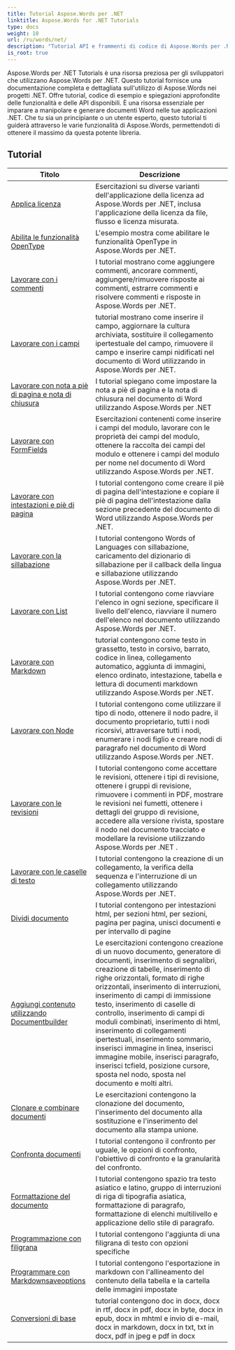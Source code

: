 ```yaml
---
title: Tutorial Aspose.Words per .NET
linktitle: Aspose.Words for .NET Tutorials
type: docs
weight: 10
url: /ru/words/net/
description: "Tutorial API e frammenti di codice di Aspose.Words per .NET che include la creazione, la modifica, la conversione, la stampa e molte altre funzionalità per l'utilizzo dell'elaborazione di documenti Word"
is_root: true
---
```


 Aspose.Words per .NET Tutorials è una risorsa preziosa per gli sviluppatori che utilizzano Aspose.Words per .NET. Questo tutorial fornisce una documentazione completa e dettagliata sull'utilizzo di Aspose.Words nei progetti .NET. Offre tutorial, codice di esempio e spiegazioni approfondite delle funzionalità e delle API disponibili. È una risorsa essenziale per imparare a manipolare e generare documenti Word nelle tue applicazioni .NET. Che tu sia un principiante o un utente esperto, questo tutorial ti guiderà attraverso le varie funzionalità di Aspose.Words, permettendoti di ottenere il massimo da questa potente libreria.

## Tutorial
| Titolo | Descrizione |
| --- | --- | 
| [Applica licenza](./apply-license/) | Esercitazioni su diverse varianti dell'applicazione della licenza ad Aspose.Words per .NET, inclusa l'applicazione della licenza da file, flusso e licenza misurata. |  
| [Abilita le funzionalità OpenType](./enable-opentype-features/) | L'esempio mostra come abilitare le funzionalità OpenType in Aspose.Words per .NET. |  
| [Lavorare con i commenti](./working-with-comments/) | I tutorial mostrano come aggiungere commenti, ancorare commenti, aggiungere/rimuovere risposte ai commenti, estrarre commenti e risolvere commenti e risposte in Aspose.Words per .NET. |  
| [Lavorare con i campi](./working-with-fields/) | tutorial mostrano come inserire il campo, aggiornare la cultura archiviata, sostituire il collegamento ipertestuale del campo, rimuovere il campo e inserire campi nidificati nel documento di Word utilizzando in Aspose.Words per .NET. |  
| [Lavorare con nota a piè di pagina e nota di chiusura](./working-with-footnote-and-endnote/) | I tutorial spiegano come impostare la nota a piè di pagina e la nota di chiusura nel documento di Word utilizzando Aspose.Words per .NET |  
| [Lavorare con FormFields](./working-with-formfields/) | Esercitazioni contenenti come inserire i campi del modulo, lavorare con le proprietà dei campi del modulo, ottenere la raccolta dei campi del modulo e ottenere i campi del modulo per nome nel documento di Word utilizzando Aspose.Words per .NET. |  
| [Lavorare con intestazioni e piè di pagina](./working-with-headers-and-footers/) | I tutorial contengono come creare il piè di pagina dell'intestazione e copiare il piè di pagina dell'intestazione dalla sezione precedente del documento di Word utilizzando Aspose.Words per .NET. |  
| [Lavorare con la sillabazione](./working-with-hyphenation/) | I tutorial contengono Words of Languages con sillabazione, caricamento del dizionario di sillabazione per il callback della lingua e sillabazione utilizzando Aspose.Words per .NET. |  
| [Lavorare con List](./working-with-list/) | I tutorial contengono come riavviare l'elenco in ogni sezione, specificare il livello dell'elenco, riavviare il numero dell'elenco nel documento utilizzando Aspose.Words per .NET. |  
| [Lavorare con Markdown](./working-with-markdown/) | tutorial contengono come testo in grassetto, testo in corsivo, barrato, codice in linea, collegamento automatico, aggiunta di immagini, elenco ordinato, intestazione, tabella e lettura di documenti markdown utilizzando Aspose.Words per .NET. |  
| [Lavorare con Node](./working-with-node/) | I tutorial contengono come utilizzare il tipo di nodo, ottenere il nodo padre, il documento proprietario, tutti i nodi ricorsivi, attraversare tutti i nodi, enumerare i nodi figlio e creare nodi di paragrafo nel documento di Word utilizzando Aspose.Words per .NET. |  
| [Lavorare con le revisioni](./working-with-revisions/) | I tutorial contengono come accettare le revisioni, ottenere i tipi di revisione, ottenere i gruppi di revisione, rimuovere i commenti in PDF, mostrare le revisioni nei fumetti, ottenere i dettagli del gruppo di revisione, accedere alla versione rivista, spostare il nodo nel documento tracciato e modellare la revisione utilizzando Aspose.Words per .NET . |  
| [Lavorare con le caselle di testo](./working-with-textboxes/) | I tutorial contengono la creazione di un collegamento, la verifica della sequenza e l'interruzione di un collegamento utilizzando Aspose.Words per .NET. |  
| [Dividi documento](./split-document/) | I tutorial contengono per intestazioni html, per sezioni html, per sezioni, pagina per pagina, unisci documenti e per intervallo di pagine |  
| [Aggiungi contenuto utilizzando Documentbuilder](./add-content-using-documentbuilder/) | Le esercitazioni contengono creazione di un nuovo documento, generatore di documenti, inserimento di segnalibri, creazione di tabelle, inserimento di righe orizzontali, formato di righe orizzontali, inserimento di interruzioni, inserimento di campi di immissione testo, inserimento di caselle di controllo, inserimento di campi di moduli combinati, inserimento di html, inserimento di collegamenti ipertestuali, inserimento sommario, inserisci immagine in linea, inserisci immagine mobile, inserisci paragrafo, inserisci tcfield, posizione cursore, sposta nel nodo, sposta nel documento e molti altri. |
| [Clonare e combinare documenti](./clone-and-combine-documents/) | Le esercitazioni contengono la clonazione del documento, l'inserimento del documento alla sostituzione e l'inserimento del documento alla stampa unione. |
| [Confronta documenti](./compare-documents/) | I tutorial contengono il confronto per uguale, le opzioni di confronto, l'obiettivo di confronto e la granularità del confronto. |
| [Formattazione del documento](./document-formatting/) | I tutorial contengono spazio tra testo asiatico e latino, gruppo di interruzioni di riga di tipografia asiatica, formattazione di paragrafo, formattazione di elenchi multilivello e applicazione dello stile di paragrafo. |   
| [Programmazione con filigrana](./programming-with-watermark/) | I tutorial contengono l'aggiunta di una filigrana di testo con opzioni specifiche |   
| [Programmare con Markdownsaveoptions](./programming-with-markdownsaveoptions/) | I tutorial contengono l'esportazione in markdown con l'allineamento del contenuto della tabella e la cartella delle immagini impostate |  
| [Conversioni di base](./basic-conversions/) | tutorial contengono doc in docx, docx in rtf, docx in pdf, docx in byte, docx in epub, docx in mhtml e invio di e-mail, docx in markdown, docx in txt, txt in docx, pdf in jpeg e pdf in docx |  